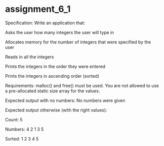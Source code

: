 # assignment_6_1
Specification:
Write an application that:

Asks the user how many integers the user will type in

Allocates memory for the number of integers that were specified by the user

Reads in all the integers

Prints the integers in the order they were entered

Prints the integers in ascending order (sorted)

Requirements:
malloc() and free() must be used. You are not allowed to use a pre-allocated static size array for the values.

Expected output with no numbers:
No numbers were given

Expected output otherwise (with the right values):

Count: 5

Numbers: 4 2 1 3 5

Sorted: 1 2 3 4 5
